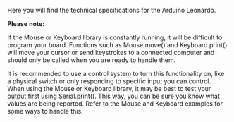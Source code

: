 Here you will find the technical specifications for the Arduino Leonardo.

**Please note:** 

If the Mouse or Keyboard library is constantly running, it will be difficult to program your board. Functions such as Mouse.move() and Keyboard.print() will move your cursor or send keystrokes to a connected computer and should only be called when you are ready to handle them. 

It is recommended to use a control system to turn this functionality on, like a physical switch or only responding to specific input you can control. When using the Mouse or Keyboard library, it may be best to test your output first using Serial.print(). This way, you can be sure you know what values are being reported. Refer to the Mouse and Keyboard examples for some ways to handle this.
